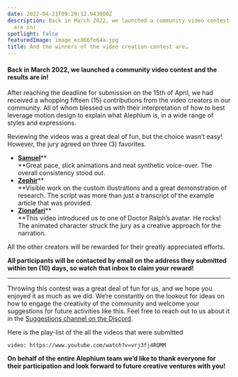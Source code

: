 ```yaml
---
date: 2022-04-21T09:29:12.943000Z
description: Back in March 2022, we launched a community video contest and the results
  are in!
spotlight: false
featuredImage: image_ec866fe64a.jpg
title: And the winners of the video creation contest are…
---
```


#### Back in March 2022, we launched a community video contest and the results are in!

After reaching the deadline for submission on the 15th of April, we had received a whopping fifteen (15) contributions from the video creators in our community. All of whom blessed us with their interpretation of how to best leverage motion design to explain what Alephium is, in a wide range of styles and expressions.

Reviewing the videos was a great deal of fun, but the choice wasn’t easy! However, the jury agreed on three (3) favorites.

- <span id="0362"><a href="https://youtu.be/TYNwlDo4B-M" data-href="https://youtu.be/TYNwlDo4B-M"><strong>Samuel</strong></a>\*\*  
  \*\*Great pace, slick animations and neat synthetic voice-over. The overall consistency stood out.</span>
- <span id="9e7f"><a href="https://www.youtube.com/watch?v=KtaQE9ADUnU" data-href="https://www.youtube.com/watch?v=KtaQE9ADUnU"><strong>Zephir</strong></a>\*\*  
  \*\*Visible work on the custom illustrations and a great demonstration of research. The script was more than just a transcript of the example article that was provided.</span>
- <span id="1e48"><a href="https://youtu.be/_2S_BAHf3b8" data-href="https://youtu.be/_2S_BAHf3b8"><strong>Zionafari</strong></a>\*\*  
  \*\*This video introduced us to one of Doctor Ralph’s avatar. He rocks! The animated character struck the jury as a creative approach for the narration.</span>

All the other creators will be rewarded for their greatly appreciated efforts.

**All participants will be contacted by email on the address they submitted within ten (10) days, so watch that inbox to claim your reward!**

---

Throwing this contest was a great deal of fun for us, and we hope you enjoyed it as much as we did. We’re constantly on the lookout for ideas on how to engage the creativity of the community and welcome your suggestions for future activities like this. Feel free to reach out to us about it in the <a href="https://discord.gg/s82ZXRw4Dc" data-href="https://discord.gg/s82ZXRw4Dc">Suggestions channel on the Discord</a>.

Here is the play-list of the all the videos that were submitted

`video: https://www.youtube.com/watch?v=vrj3fj4RQMM`

**On behalf of the entire Alephium team we’d like to thank everyone for their participation and look forward to future creative ventures with you!**
